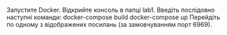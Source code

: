 Запустите Docker.
Відкрийте консоль в папці lab1.
Введіть послідовно наступні команди:
docker-compose build
docker-compose up
Перейдіть по одному з відображених посилань (за замовчуванням порт 6969).